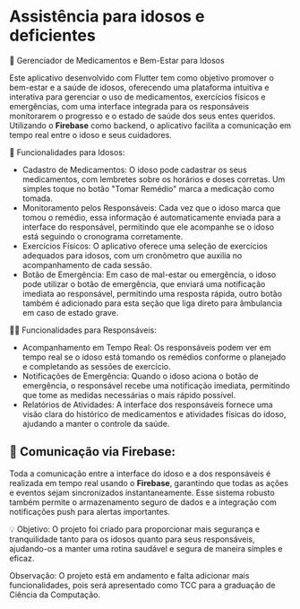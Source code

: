# Assistência para idosos e deficientes


 🏥 Gerenciador de Medicamentos e Bem-Estar para Idosos

Este aplicativo desenvolvido com Flutter tem como objetivo promover o bem-estar e a saúde de idosos, oferecendo uma plataforma intuitiva e interativa para gerenciar o uso de medicamentos, exercícios físicos e emergências, com uma interface integrada para os responsáveis monitorarem o progresso e o estado de saúde dos seus entes queridos. Utilizando o **Firebase** como backend, o aplicativo facilita a comunicação em tempo real entre o idoso e seus cuidadores.

📱 Funcionalidades para Idosos:
- Cadastro de Medicamentos: O idoso pode cadastrar os seus medicamentos, com lembretes sobre os horários e doses corretas. Um simples toque no botão "Tomar Remédio" marca a medicação como tomada.
- Monitoramento pelos Responsáveis: Cada vez que o idoso marca que tomou o remédio, essa informação é automaticamente enviada para a interface do responsável, permitindo que ele acompanhe se o idoso está seguindo o cronograma corretamente.
- Exercícios Físicos: O aplicativo oferece uma seleção de exercícios adequados para idosos, com um cronômetro que auxilia no acompanhamento de cada sessão.
- Botão de Emergência: Em caso de mal-estar ou emergência, o idoso pode utilizar o botão de emergência, que enviará uma notificação imediata ao responsável, permitindo uma resposta rápida, outro botão
  também é adicionado para esta seção que liga direto para âmbulancia em caso de estado grave.

🧑‍⚕️ Funcionalidades para Responsáveis:
- Acompanhamento em Tempo Real: Os responsáveis podem ver em tempo real se o idoso está tomando os remédios conforme o planejado e completando as sessões de exercício.
- Notificações de Emergência: Quando o idoso aciona o botão de emergência, o responsável recebe uma notificação imediata, permitindo que tome as medidas necessárias o mais rápido possível.
- Relatórios de Atividades: A interface dos responsáveis fornece uma visão clara do histórico de medicamentos e atividades físicas do idoso, ajudando a manter o controle da saúde.

## 🔗 Comunicação via Firebase:
Toda a comunicação entre a interface do idoso e a dos responsáveis é realizada em tempo real usando o **Firebase**, garantindo que todas as ações e eventos sejam sincronizados instantaneamente. Esse sistema robusto também permite o armazenamento seguro de dados e a integração com notificações push para alertas importantes.

💡 Objetivo:
O projeto foi criado para proporcionar mais segurança e tranquilidade tanto para os idosos quanto para seus responsáveis, ajudando-os a manter uma rotina saudável e segura de maneira simples e eficaz.

Observação:
O projeto está em andamento e falta adicionar mais funcionalidades, pois será apresentado como TCC para a graduação de Ciência da Computação.


